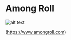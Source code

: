 # Among Roll

![alt text](https://img.techpowerup.org/201109/index.png)

(https://www.amongroll.com)
